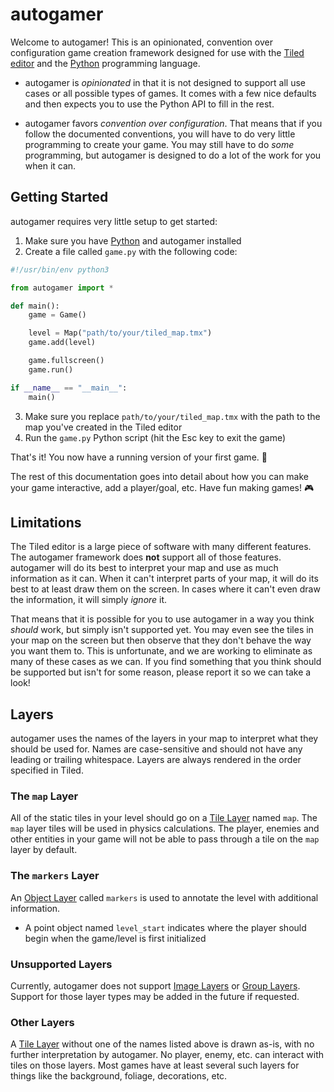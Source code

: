 # autogamer

Welcome to autogamer! This is an opinionated, convention over configuration game
creation framework designed for use with the [Tiled editor] and the [Python]
programming language.

* autogamer is *opinionated* in that it is not designed to support all use cases
  or all possible types of games. It comes with a few nice defaults and then
  expects you to use the Python API to fill in the rest.

* autogamer favors *convention over configuration*. That means that if you
  follow the documented conventions, you will have to do very little programming
  to create your game. You may still have to do *some* programming, but
  autogamer is designed to do a lot of the work for you when it can.

## Getting Started

autogamer requires very little setup to get started:

1. Make sure you have [Python] and autogamer installed
2. Create a file called `game.py` with the following code:
  ```py
  #!/usr/bin/env python3

  from autogamer import *

  def main():
      game = Game()

      level = Map("path/to/your/tiled_map.tmx")
      game.add(level)

      game.fullscreen()
      game.run()

  if __name__ == "__main__":
      main()
  ```
3. Make sure you replace `path/to/your/tiled_map.tmx` with the path to the map
   you've created in the Tiled editor
4. Run the `game.py` Python script (hit the Esc key to exit the game)

That's it! You now have a running version of your first game. :tada:

The rest of this documentation goes into detail about how you can make your game
interactive, add a player/goal, etc. Have fun making games! :video_game:

## Limitations

The Tiled editor is a large piece of software with many different features. The
autogamer framework does **not** support all of those features. autogamer will
do its best to interpret your map and use as much information as it can. When it
can't interpret parts of your map, it will do its best to at least draw them on
the screen. In cases where it can't even draw the information, it will simply
*ignore* it.

That means that it is possible for you to use autogamer in a way you think
*should* work, but simply isn't supported yet. You may even see the tiles in
your map on the screen but then observe that they don't behave the way you want
them to. This is unfortunate, and we are working to eliminate as many of these
cases as we can. If you find something that you think should be supported but
isn't for some reason, please report it so we can take a look!

## Layers

autogamer uses the names of the layers in your map to interpret what they should
be used for. Names are case-sensitive and should not have any leading or
trailing whitespace. Layers are always rendered in the order specified in Tiled.

### The `map` Layer

All of the static tiles in your level should go on a [Tile Layer] named `map`.
The `map` layer tiles will be used in physics calculations. The player, enemies
and other entities in your game will not be able to pass through a tile on the
`map` layer by default.

### The `markers` Layer

An [Object Layer] called `markers` is used to annotate the level with additional
information.

* A point object named `level_start` indicates where the player should begin
  when the game/level is first initialized

### Unsupported Layers

Currently, autogamer does not support [Image Layers] or [Group Layers]. Support
for those layer types may be added in the future if requested.

### Other Layers

A [Tile Layer] without one of the names listed above is drawn as-is, with no
further interpretation by autogamer. No player, enemy, etc. can interact with
tiles on those layers. Most games have at least several such layers for things
like the background, foliage, decorations, etc.

[Tiled editor]: https://www.mapeditor.org
[Python]: https://www.python.org

[Tile Layer]: https://doc.mapeditor.org/en/stable/manual/layers/#tile-layers
[Object Layer]: https://doc.mapeditor.org/en/stable/manual/layers/#object-layers
[Image Layers]: https://doc.mapeditor.org/en/stable/manual/layers/#image-layers
[Group Layers]: https://doc.mapeditor.org/en/stable/manual/layers/#group-layers

